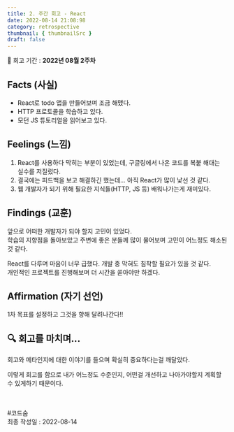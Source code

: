 ```yaml
---
title: 2. 주간 회고 - React
date: 2022-08-14 21:08:98
category: retrospective
thumbnail: { thumbnailSrc }
draft: false
---
```


🐾 회고 기간 : **2022년 08월 2주차**<br>

## Facts (사실)

- React로 todo 앱을 만들어보며 조금 해맸다.
- HTTP 프로토콜을 학습하고 있다.
- 모던 JS 튜토리얼을 읽어보고 있다.

## Feelings (느낌)

1. React를 사용하다 막히는 부분이 있었는데, 구글링에서 나온 코드를 복붙 해대는 실수를 저질렀다.
2. 결국에는 피드백을 보고 해결하긴 했는데... 아직 React가 많이 낯선 것 같다.
3. 웹 개발자가 되기 위해 필요한 지식들(HTTP, JS 등) 배워나가는게 재미있다.

## Findings (교훈)

앞으로 어떠한 개발자가 되야 할지 고민이 있었다.<br>
학습의 지향점을 돌아보았고 주변에 좋은 분들께 많이 물어보며 고민이 어느정도 해소된 것 같다.

React를 다루며 마음이 너무 급했다. 개발 중 막혀도 침착할 필요가 있을 것 같다.<br>개인적인 프로젝트를 진행해보며 더 시간을 쏟아야만 하겠다.<br>

## Affirmation (자기 선언)

1차 목표를 설정하고 그것을 향해 달려나간다!!

## 🔍 회고를 마치며...

회고와 메타인지에 대한 이야기를 들으며 확실히 중요하다는걸 깨달았다.

이렇게 회고를 함으로 내가 어느정도 수준인지, 어떤걸 개선하고 나아가야할지 계획할 수 있게하기 때문이다.

<br><br> #코드숨<br>
최종 작성일 : 2022-08-14
